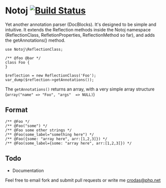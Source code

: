 Notoj [![Build Status](https://secure.travis-ci.org/crodas/Notoj.png?branch=master)](http://travis-ci.org/crodas/Notoj)
=========================

Yet another annotation parser (DocBlocks). It's designed to be simple and intuitive. It extends the Reflection methods inside the Notoj namespace (ReflectionClass, RefletionProperties, ReflectionMethod so far), and adds the getAnnotations() method.



    use Notoj\ReflectionClass;
  
    /** @foo @bar */
    class Foo {
    }
  
    $reflection = new ReflectionClass('Foo');
    var_dump($reflection->getAnnotations());
  
The `getAnnotations()` returns an array, with a very simple array structure (`array("name" => "Foo", "args" 
=> NULL)`)

Format
-------
    /** @Foo */
    /** @Foo("some") */
    /** @Foo some other strings */
    /** @Foo(some_label="something here") */
    /** @Foo({some: "array here", arr:[1,2,3]}) */
    /** @Foo(some_label={some: "array here", arr:[1,2,3]}) */



Todo
-----
* Documentation

Feel free to email fork and submit pull requests or write me crodas@php.net
